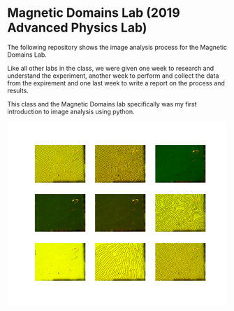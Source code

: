 # Magnetic Domains Lab (2019 Advanced Physics Lab)

The following repository shows the image analysis process for the Magnetic Domains Lab.

Like all other labs in the class, we were given one week to research and understand the experiment, another week to perform and collect the data from the expirement and one last week to write a report on the process and results. 

This class and the Magnetic Domains lab specifically was my first introduction to image analysis using python.

![Image](E1ALL.png)